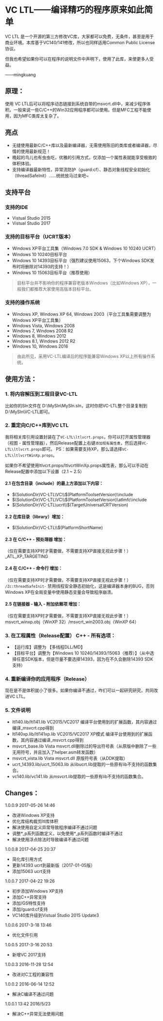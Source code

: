 ﻿
# VC LTL——编译精巧的程序原来如此简单

VC LTL 是一个开源的第三方修改VC库，大家都可以免费，无条件，甚至是用于商业环境。本库基于VC140/141修改，所以也同样适用Common Public License协议。

但我也希望如果你可以在程序的说明文件中声明下，使用了此库，来使更多人受益。

——mingkuang


## 原理：
使用 VC LTL后可以将程序动态链接到系统自带的msvcrt.dll中，来减少程序体积。一般来说一些C/C++的Win32应用程序都可以使用。但是MFC工程不能使用，因为MFC类库太复杂了。

## 亮点
* 无缝使用最新C/C++库以及最新编译器，无需使用陈旧的类库或者编译器，尽情的使用最新规范！
* 晚起的鸟儿也有虫虫吃，优雅的引用方式，仅添加一个属性表就能享受极致的体积体验。
* 支持编译器最新特性，异常流防护（guard:cf）、静态对象线程安全初始化（threadSafeInit）……统统放马过来吧~

## 支持平台
### 支持的IDE
* Vistual Studio 2015
* Vistual Studio 2017

### 支持的目标平台（UCRT版本）
* Windows XP平台工具集（Windows 7.0 SDK & Windows 10 10240 UCRT）
* Windows 10 10240目标平台
* Windows 10 14393目标平台（强烈建议使用15063，下个Windows SDK发布时将删除对14393的支持！）
* Windows 10 15063目标平台（推荐使用）

> 目标平台并不影响你的程序兼容老版本Windows（比如Windows XP），一般我们都推荐大家使用高版本目标平台。

### 支持的操作系统
* Windows XP, Windows XP 64, Windows 2003（平台工具集需要调整为 Windows XP平台工具集）
* Windows Vista, Windows 2008
* Windows 7, Windows 2008 R2
* Windows 8, Windows 2012
* Windows 8.1, Windows 2012 R2
* Windows 10, Windows 2016

> 由此所见，采用VC-LTL编译后的程序能兼容Windows XP以上所有操作系统。

## 使用方法：
### 1. 将内容解压到工程目录VC-LTL
比如你的Sln文件在 D:\MySln\MySln.sln，这时你把VC-LTL整个目录复制到D:\MySln\VC-LTL即可。


### 2. 重定向C/C++库到VC LTL
我将相关库引用设置封装在了`VC-LTL\ltlvcrt.props`，你可以打开属性管理器（视图 - 属性管理器），然后Release配置上右键`添加现有属性表`，然后选择`VC-LTL\ltlvcrt.props`即可。
PS：如果需要支持XP，那么请选择`VC-LTL\ltlvcrtWinXp.props`。

如果你不希望使用ltlvcrt.props/ltlvcrtWinXp.props属性表，那么可以手动在Release配置中添加以下设置（2.1 ~ 2.5）

#### 2.1 在包含目录（include）的最上方添加以下内容：
* $(SolutionDir)VC-LTL\VC\\$(PlatformToolsetVersion)\include
* $(SolutionDir)VC-LTL\VC\\$(PlatformToolsetVersion)\atlmfc\include
* $(SolutionDir)VC-LTL\ucrt\\$(TargetUniversalCRTVersion)

#### 2.2 在库目录（library）增加：
* $(SolutionDir)VC-LTL\\$(PlatformShortName)

#### 2.3 在 C/C++ - 预处理器 增加：
（仅在需要支持XP时才需要做，不需要支持XP直接无视此步骤！）<br>
_ATL_XP_TARGETING

#### 2.4 在 C/C++ - 命令行 增加：
（仅在需要支持XP时才需要做，不需要支持XP直接无视此步骤！）<br>
`/Zc:threadSafeInit-` 禁用线程安全静态初始化，这是编译器本身的BUG，否则Windows XP在全局变量中使用静态变量会导致程序崩溃。

#### 2.5 在链接器 - 输入 - 附加依赖项 增加：
（仅在需要支持XP时才需要做，不需要支持XP直接无视此步骤！）<br>
msvcrt_winxp.obj（WinXP 32）/msvcrt_win2003.obj（WinXP 64）

### 3. 在工程属性（Release配置） C++ - 所有选项：
* 【运行库】调整为 【多线程DLL/MD】
* 【目标平台】调整为【Windows 10 10240/14393/15063（推荐）】（从中选择任意SDK版本，但是尽量不要选择14393，因为在不久会删除14393 SDK 支持）

### 4. 重新编译你的应用程序（Release）
现在是不是体积就小了很多。如果你编译不通过，咋们可以一起研究研究，共同改进VC LTL。


### 5. 文件说明
* ltl140.lib/ltl141.lib VC2015/VC2017 编译平台使用到的扩展函数，其内容通过编译_msvcrt.cpp得到
* ltl140xp.lib/ltl141xp.lib VC2015/VC2017 XP模式 编译平台使用到的扩展函数，其内容通过编译_msvcrt.cpp得到
* msvcrt_base.lib Vista msvcrt.dll删除过的导出符号表（从原版中删除了一些无用符号，并且加入了helper.asm转发函数）
* msvcrt_vista.lib Vista msvcrt.dll 原版符号表（从DDK提取）
* ucrt_14393.lib/ucrt_15063.lib 从libucrt.lib提取的一些原有lib不支持的函数集合。
* vc140.lib/vc141.lib 从msvcrt.lib提取的一些原有lib不支持的函数集合。

## Changes：
1.0.0.9 2017-05-26 14:46
* 改进Windows XP支持
* 优化库结构裁剪ltl库体积
* 解决使用自定义异常导致程序编译不通过问题
* 调整*_p系列函数定义，以免使用*_p系列函数时编译不通过
* 解决使用浮点除法时导致编译不通过问题

1.0.0.8 2017-04-25 20:37
* 简化库引用方式
* 更新14393 ucrt到最新版（2017-01-05版）
* 添加15063 ucrt支持

1.0.0.7 2017-04-22 19:26
* 初步添加Windows XP支持
* 添加C++异常支持
* 添加/GS特性支持
* 添加/guard:cf支持
* VC140库升级到Vistual Studio 2015 Update3

1.0.0.6 2017-3-18 13:46
* 优化文件引用

1.0.0.5 2017-3-16 20:53
* 新增VC 2017支持

1.0.0.3 2016-11-28 12:54
* 改进对C工程的兼容性

1.0.0.2 2016-06-14 12:52
* 解决C编译不通过问题

1.0.0.1 13:42 2016/5/23
* 解决C++异常无法使用问题
